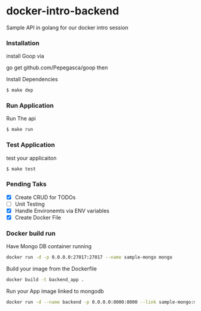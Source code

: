 # docker-intro-backend
Sample API in golang for our docker intro session

### Installation
install Goop via 

go get github.com/Pepegasca/goop
then

Install Dependencies 
``` bash
$ make dep
```


### Run Application

Run The api
``` bash
$ make run
```


### Test Application

test your applicaiton
``` bash
$ make test
```

### Pending Taks

- [x] Create CRUD for TODOs
- [ ] Unit Testing
- [x] Handle Environemts via ENV variables
- [x] Create Docker File

### Docker build run

Have Mongo DB container running

``` bash
docker run -d -p 0.0.0.0:27017:27017 --name sample-mongo mongo
```
Build your image from the Dockerfile

``` bash
docker build -t backend_app .
```

Run your App image linked to mongodb

``` bash
docker run -d --name backend -p 0.0.0.0:8000:8000 --link sample-mongo:mongodb backend_app
```